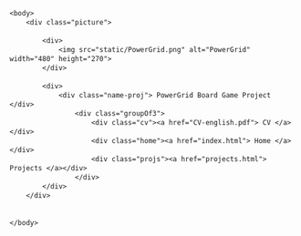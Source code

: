 
<html>
    <head>
        <title> PowerGrid Project </title>
        <link rel="stylesheet" href="styles.css">
    </head>

    <body>
        <div class="picture">
        
            <div> 
                <img src="static/PowerGrid.png" alt="PowerGrid" width="480" height="270">
            </div>

            <div>
                <div class="name-proj"> PowerGrid Board Game Project </div>
                    <div class="groupOf3">
                        <div class="cv"><a href="CV-english.pdf"> CV </a></div>
                        <div class="home"><a href="index.html"> Home </a></div>
                        <div class="projs"><a href="projects.html"> Projects </a></div>
                    </div>
            </div>
        </div>


    </body>

</html>
